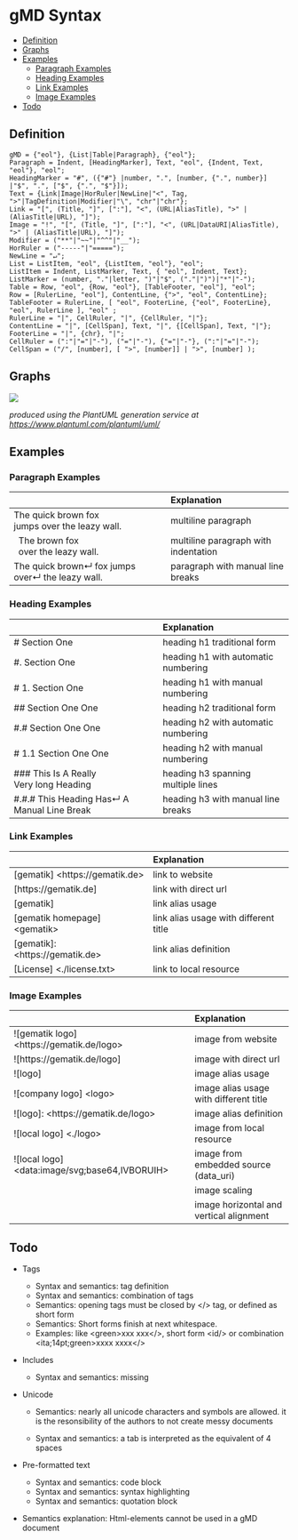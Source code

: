 # gMD Syntax

- [Definition](#definition) 
- [Graphs](#graphs)
- [Examples](#examples) 
  - [Paragraph Examples](#paragraph-examples)
  - [Heading Examples](#heading-examples)
  - [Link Examples](#link-examples)
  - [Image Examples](#image-examples)
- [Todo](#todo)

## Definition

```
gMD = {"eol"}, {List|Table|Paragraph}, {"eol"};
Paragraph = Indent, [HeadingMarker], Text, "eol", {Indent, Text, "eol"}, "eol";
HeadingMarker = "#", ({"#"} |number, ".", [number, {".", number}] |"$", ".", ["$", {".", "$"}]);
Text = {Link|Image|HorRuler|NewLine|"<", Tag, ">"|TagDefinition|Modifier|"\", "chr"|"chr"};
Link = "[", (Title, "]", [":"], "<", (URL|AliasTitle), ">" | (AliasTitle|URL), "]"); 
Image = "!", "[", (Title, "]", [":"], "<", (URL|DataURI|AliasTitle), ">" | (AliasTitle|URL), "]"); 
Modifier = ("**"|"~~"|"^^"|"__");
HorRuler = ("-----"|"=====");
NewLine = "↵";
List = ListItem, "eol", {ListItem, "eol"}, "eol";
ListItem = Indent, ListMarker, Text, { "eol", Indent, Text};
ListMarker = (number, "."|letter, ")"|"$", ("."|")")|"*"|"-");
Table = Row, "eol", {Row, "eol"}, [TableFooter, "eol"], "eol"; 
Row = [RulerLine, "eol"], ContentLine, {">", "eol", ContentLine}; 
TableFooter = RulerLine, [ "eol", FooterLine, {"eol", FooterLine}, "eol", RulerLine ], "eol" ;
RulerLine = "|", CellRuler, "|", {CellRuler, "|"};
ContentLine = "|", [CellSpan], Text, "|", {[CellSpan], Text, "|"};
FooterLine = "|", {chr}, "|";
CellRuler = (":"|"="|"-"), ("="|"-"), {"="|"-"}, (":"|"="|"-");
CellSpan = ("/", [number], [ ">", [number]] | ">", [number] );
```

## Graphs

![](https://www.plantuml.com/plantuml/svg/bLRTRjku4hxFKypHEK3j84xGYtEJj44FJh5eW7QnoBPNILhGrDWYIf5UaceIMCxblj6-q3x9pep4IZACeFM59StFp3S_C-IRc5H8k7IhewFPyGAKUuI8VpJeD9v0gbI2qcC4vnFKAkcAQ0ZnqINri2XnPPn9nZim4L90bR045S67qZWL7Y7XGpg58xBRwUXajBBs4RGF0JKPnuIQjR9Jg9kOGDden_wmLevK8JGMumbu8ePx4n5CUjOrUHRTxDQux3YfTGGLoCBQ-O3bwV7yw6ZzuIsyXcs1tXQx4zY-Dp6r7zNIOlkR2ceTrAPYUYTmqQLC-xf6bo98Ak7Uf0gALui2b2i1NTbJ5fSTHIi7IoGa4GDZncyK2eM3Wk2x6y9nvKgoUm8txr1HKEiFAdp5S7S27_61o0A2m6In4NNNFtk4HYGai-nQCgfgX9KFG6a1QzoXhERC00ERO21mnR_9zsnBZrthcdg9WNoU4kqcVstbi_lQtRN5VueiGQ-PJQ-xktcFKpN9ruhht6cHFrW-GXFfHL2JDEXA1QKJ1avX8bJWLq0bRfJjrQ9aajD1EAc6xcjxLQirjkzyk6uiXlPNl2SojiMhWlAcreJZicZfvUttZcu_-DAi30aNjunJLw5evJ_NlObaavqtJWO1owwfZ4mB9zRVOyajo6rLgGYRW5cIEo5WnF2jLsCvAG1_mJ1PCJVCVJ0feUEeJTaLiVIwuTO3pydGjYd9s6ogBvuwPfvRWVU82U86DSTOpiavHgqsM0xvZJ0Zm1gHh78PNjo-cFF479gsiPQIbhUMGUD3ZseLV9tTAwViOpHH-ehBm-rqm-tqqIIBbEmxwPBpWdfTIZJxTFs-_PyrAeh4NEe5BSm6MaiYSr6TNy1UWHHBGM8nS1HFHnWd2Mr46K9ArJIrC-COV9Va9LOqIvEDI27F9H1fCOxaNmJu1y9vgvBwT7trSs7bfYG_i-Buc3howOd-Fd-clozVYZn85C6mK5cEctB50NXRWdTdVhKYexTFjq_VMIPHLlJ099kP5HkUAXtC9WrySZVYJxWoVtdO1Eg2VuJnDVz6C8sJvNFUptX1M_D8wFhhbF6w43g2HRUkXbs63qed-E-e_zXtDzzIZR___8lN86zo-kJ7LS9ws9u3PNzpPiwmYKMzsu1vtMwpeV4MvWqnY782HXkojPYIlC-BRYdEc4fVyxRWYYvoVgPR3KimXEQyEsQYd2ezYueWoqR6b8pnYPkLbTrKQebo01umm63s3Sp5mB2DdmD00Unxl-1r4r3EH2bPlqMuZaOoJOEd6YjdpCkfgmdS7t4t_pbtIjmj6qjnWwKIxPa_vZOhLQomFCHU53BgSYEWibxx-w6HXeyTJRk8_EAzL5geT_sJnvXaIVr6veCRTH3vltU98kc8Mre7FMl2sUKDLrDOPi630i7VT_UPZO_Ha7DAZwH3avvnZU8zjnWEJzuqAea4EZb35UZEXKnUT-gFmk1u1xmt6LR7p7ZtQRiCVz25d0YWBX-eDAejHudM2l6a-zvE2JnPEH4ZhHkM-dsZt70v4kM3z7n-ez8LQ1AG4tQul4aYR2IjCqugFKSdXQos8RuCOAkhi1Fhemsy4Z799fWu7FUyCbTDQW924v4DCinXMPxpekmM0Is7uNNRlvAZYL3lKa4G4n83ySPdiWI0tNn8o6hflo6Vu1Mg4eCGJu_sZIn-q8ZpeLRsi152Ej5KrgmTJsk-VefQX2NILCEiSSdOJd2pGVBjj9pXJ75KmZtJS_PdSPKMOlUyOq-dzfmA5CowsfD1LuubD472SD2CSkLKcftMvW7BuOv12HSvojd-3J1Nc1jH2dmsN9FlP9GkHuGxQAS4o0Nkkt9l9rrEDwBaIHGP5QaqjQF4Us3L2yALkJKgOhpaKAZD3nW-UyumgJnhbMD-Gpd3fLlz0m00)

_produced using the PlantUML generation service at https://www.plantuml.com/plantuml/uml/_ 

## Examples

### Paragraph Examples

|                                                              | Explanation                          |
| :----------------------------------------------------------- | :----------------------------------- |
| The quick brown fox<br>jumps over the leazy wall.            | multiline paragraph                  |
| &nbsp;&nbsp;The brown fox<br>&nbsp;&nbsp;over the leazy wall. | multiline paragraph with indentation |
| The quick brown↵ fox jumps over↵ the leazy wall.             | paragraph with manual line breaks    |

### Heading Examples

|                                             | Explanation                         |
| :------------------------------------------ | :---------------------------------- |
| # Section One                               | heading h1 traditional form         |
| #. Section One                              | heading h1 with automatic numbering |
| # 1. Section One                            | heading h1 with manual numbering    |
| ## Section One One                          | heading h2 traditional form         |
| #.# Section One One                         | heading h2 with automatic numbering |
| # 1.1 Section One One                       | heading h2 with manual numbering    |
| ### This Is A Really<br>Very long Heading   | heading h3 spanning multiple lines  |
| #.#.# This Heading Has↵ A Manual Line Break | heading h3 with manual line breaks  |

### Link Examples

|                                         | Explanation                           |
| :-------------------------------------- | :------------------------------------ |
| \[gematik\] \<https[]()://gematik.de\>  | link to website                       |
| \[https[]()://gematik.de]               | link with direct url                  |
| \[gematik\]                             | link alias usage                      |
| \[gematik homepage\] \<gematik\>        | link alias usage with different title |
| \[gematik\]: \<https[]()://gematik.de\> | link alias definition                 |
| \[License] \<./license.txt\>            | link to local resource                |

### Image Examples

|                                                    | Explanation                             |
| :------------------------------------------------- | :-------------------------------------- |
| !\[gematik logo\] \<https[]()://gematik.de/logo\>  | image from website                      |
| !\[https[]()://gematik.de/logo\]                   | image with direct url                   |
| !\[logo\]                                          | image alias usage                       |
| !\[company logo\] \<logo\>                         | image alias usage with different title  |
| !\[logo\]: \<https[]()://gematik.de/logo\>         | image alias definition                  |
| !\[local logo\] \<./logo\>                         | image from local resource               |
| !\[local logo\] \<data:image/svg;base64,IVBORUIH\> | image from embedded source (data_uri)   |
|                                                    | image scaling                           |
|                                                    | image horizontal and vertical alignment |

## Todo

- Tags
  - Syntax and semantics: tag definition
  - Syntax and semantics: combination of tags 
  - Semantics: opening tags must be closed by \</\> tag,  or defined as  short form
  - Semantics: Short forms finish at next whitespace.
  - Examples: like \<green\>xxx xxx\</\>, short form <id/\> or combination \<ita;14pt;green\>xxxx xxxx\</\>
- Includes
  
  - Syntax and semantics: missing
- Unicode
  
  - Semantics: nearly all unicode characters and symbols are allowed. it is the resonsibility of the authors to not create messy documents
  
  - Syntax and semantics: a tab is interpreted as the equivalent of 4 spaces
- Pre-formatted text
  - Syntax and semantics: code block
  - Syntax and semantics: syntax highlighting
  - Syntax and semantics: quotation block
- Semantics explanation: Html-elements cannot be used in a gMD document









